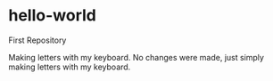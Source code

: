 # hello-world
First Repository

Making letters with my keyboard. No changes were made, just simply making letters with my keyboard. 
